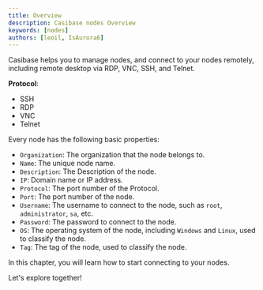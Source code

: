 ```yaml
---
title: Overview
description: Casibase nodes Overview
keywords: [nodes]
authors: [leoil, IsAurora6]
---
```


Casibase helps you to manage nodes, and connect to your nodes remotely, including remote desktop via RDP, VNC, SSH, and Telnet.

**Protocol**:

- SSH
- RDP
- VNC
- Telnet

Every node has the following basic properties:

- `Organization`: The organization that the node belongs to.
- `Name`: The unique node name.
- `Description`: The Description of the node.
- `IP`: Domain name or IP address.
- `Protocol`: The port number of the Protocol.
- `Port`: The port number of the node.
- `Username`: The username to connect to the node, such as `root`, `administrator`, `sa`, etc.
- `Password`: The password to connect to the node.
- `OS`: The operating system of the node, including `Windows` and `Linux`, used to classify the node.
- `Tag`: The tag of the node, used to classify the node.

In this chapter, you will learn how to start connecting to your nodes.

Let's explore together!
